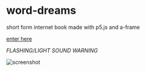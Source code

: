 # word-dreams
short form internet book made with p5.js and a-frame

[enter here](https://c55h72o5n4nmg.neocities.org/word-dreams/netOne.html)

*FLASHING/LIGHT SOUND WARNING*

![screenshot](/vector1.png)



